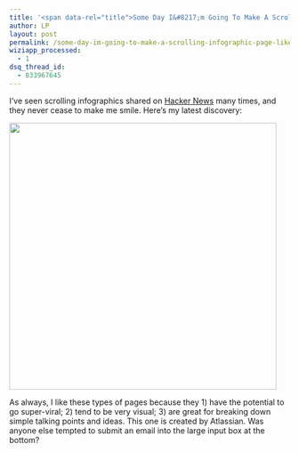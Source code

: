 ```yaml
---
title: '<span data-rel="title">Some Day I&#8217;m Going To Make A Scrolling Infographic Page Like This Too</span>'
author: LP
layout: post
permalink: /some-day-im-going-to-make-a-scrolling-infographic-page-like-this-too/
wiziapp_processed:
  - 1
dsq_thread_id:
  - 833967645
---
```

<span data-rel="content">

<p>
  I&#8217;ve seen scrolling infographics shared on <a href="http://news.ycombinator.com" target="_blank">Hacker News</a> many times, and they never cease to make me smile. Here&#8217;s my latest discovery:
</p>

<p>
  <a href="http://www.atlassian.com/time-wasting-at-work-infographic" target="_blank"><img src="http://www.thecodingdiaries.com/wp-content/uploads/2012/09/Screen-shot-2012-09-06-at-10.10.22-PM.png" width="480" /></a>
</p>

<p>
  As always, I like these types of pages because they 1) have the potential to go super-viral; 2) tend to be very visual; 3) are great for breaking down simple talking points and ideas. This one is created by Atlassian. Was anyone else tempted to submit an email into the large input box at the bottom?
</p></span>